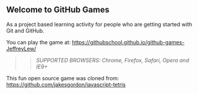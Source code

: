 ## Welcome to GitHub Games

As a project based learning activity for people who are getting started with Git and GitHub.

You can play the game at: https://githubschool.github.io/github-games-JeffreyLew/

>> _*SUPPORTED BROWSERS*: Chrome, Firefox, Safari, Opera and IE9+_

This fun open source game was cloned from: https://github.com/jakesgordon/javascript-tetris
